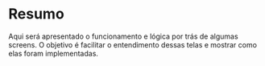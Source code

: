 # Resumo

Aqui será apresentado o funcionamento e lógica por trás de algumas screens. O objetivo é facilitar o entendimento dessas telas e mostrar como elas foram implementadas.